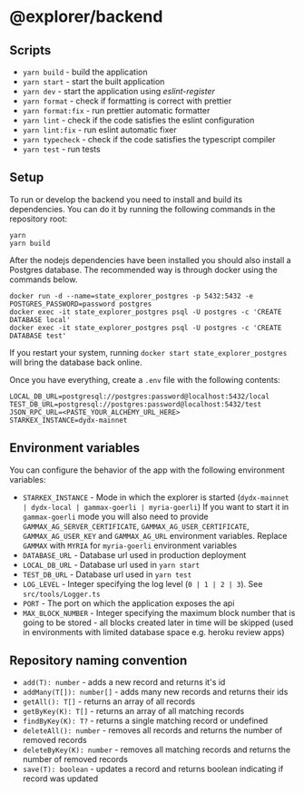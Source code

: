 # @explorer/backend

## Scripts

- `yarn build` - build the application
- `yarn start` - start the built application
- `yarn dev` - start the application using _eslint-register_
- `yarn format` - check if formatting is correct with prettier
- `yarn format:fix` - run prettier automatic formatter
- `yarn lint` - check if the code satisfies the eslint configuration
- `yarn lint:fix` - run eslint automatic fixer
- `yarn typecheck` - check if the code satisfies the typescript compiler
- `yarn test` - run tests

## Setup

To run or develop the backend you need to install and build its dependencies. You can do it by running the following commands in the repository root:

```
yarn
yarn build
```

After the nodejs dependencies have been installed you should also install a Postgres database. The recommended way is through docker using the commands below.

```
docker run -d --name=state_explorer_postgres -p 5432:5432 -e POSTGRES_PASSWORD=password postgres
docker exec -it state_explorer_postgres psql -U postgres -c 'CREATE DATABASE local'
docker exec -it state_explorer_postgres psql -U postgres -c 'CREATE DATABASE test'
```

If you restart your system, running `docker start state_explorer_postgres` will bring the database back online.

Once you have everything, create a `.env` file with the following contents:

```
LOCAL_DB_URL=postgresql://postgres:password@localhost:5432/local
TEST_DB_URL=postgresql://postgres:password@localhost:5432/test
JSON_RPC_URL=<PASTE_YOUR_ALCHEMY_URL_HERE>
STARKEX_INSTANCE=dydx-mainnet
```

## Environment variables

You can configure the behavior of the app with the following environment variables:

- `STARKEX_INSTANCE` - Mode in which the explorer is started (`dydx-mainnet | dydx-local | gammax-goerli | myria-goerli`) If you want to start it in `gammax-goerli` mode you will also need to provide `GAMMAX_AG_SERVER_CERTIFICATE`, `GAMMAX_AG_USER_CERTIFICATE`, `GAMMAX_AG_USER_KEY` and `GAMMAX_AG_URL` environment variables. Replace `GAMMAX` with `MYRIA` for `myria-goerli` environment variables
- `DATABASE_URL` - Database url used in production deployment
- `LOCAL_DB_URL` - Database url used in `yarn start`
- `TEST_DB_URL` - Database url used in `yarn test`
- `LOG_LEVEL` - Integer specifying the log level (`0 | 1 | 2 | 3`). See `src/tools/Logger.ts`
- `PORT` - The port on which the application exposes the api
- `MAX_BLOCK_NUMBER` - Integer specifying the maximum block number that is going to be stored - all blocks created later in time will be skipped (used in environments with limited database space e.g. heroku review apps)

## Repository naming convention

- `add(T): number` - adds a new record and returns it's id
- `addMany(T[]): number[]` - adds many new records and returns their ids
- `getAll(): T[]` - returns an array of all records
- `getByKey(K): T[]` - returns an array of all matching records
- `findByKey(K): T?` - returns a single matching record or undefined
- `deleteAll(): number` - removes all records and returns the number of removed records
- `deleteByKey(K): number` - removes all matching records and returns the number of removed records
- `save(T): boolean` - updates a record and returns boolean indicating if record was updated
